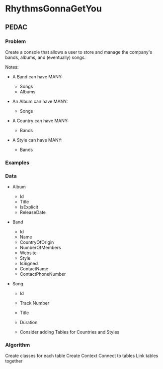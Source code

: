 # RhythmsGonnaGetYou

## PEDAC

### Problem

Create a console that allows a user to store and manage the company's bands, albums, and (eventually) songs.

Notes:

- A Band can have MANY:

  - Songs
  - Albums

- An Album can have MANY:

  - Songs

- A Country can have MANY:

  - Bands

- A Style can have MANY:
  - Bands

### Examples

### Data

- Album

  - Id
  - Title
  - IsExplicit
  - ReleaseDate

- Band

  - Id
  - Name
  - CountryOfOrigin
  - NumberOfMembers
  - Website
  - Style
  - IsSigned
  - ContactName
  - ContactPhoneNumber

- Song

  - Id
  - Track Number
  - Title
  - Duration

  - Consider adding Tables for Countries and Styles

### Algorithm

Create classes for each table
Create Context
Connect to tables
Link tables together
